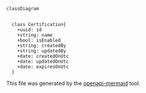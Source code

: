 ```mermaid
classDiagram


  class Certification{
    +uuid: id
    +string: name
    +bool: isEnabled
    +string: createdBy
    +string: updatedBy
    +date: createdOnUtc
    +date: updatedOnUtc
    +date: expiresOnUtc
  }
```
This file was generated by the [openapi-mermaid](https://www.npmjs.com/package/openapi-mermaid) tool.
